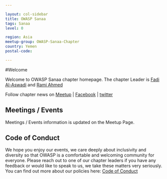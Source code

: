 ```yaml
---

layout: col-sidebar
title: OWASP Sanaa
tags: Sanaa
level: 0

region: Asia
meetup-group: OWASP-Sanaa-Chapter
country: Yemen
postal-code: 

---
```


#Welcome

Welcome to OWASP Sanaa chapter homepage. The chapter Leader is [Fadi Al-Aswadi](mailto:fadi.alaswadi@owasp.org) and [Rami Ahmed](mailto:rami.ahmed@owasp.org)

Follow chapter news on [Meetup](https://www.meetup.com/OWASP-Sanaa-Chapter/) | [Facebook](https://www.facebook.com/owaspsanaa) | [twitter](https://twitter.com/owaspsanaa)


## Meetings / Events
Meetings / Events information is updated on the Meetup Page.

## Code of Conduct
We hope you enjoy our events, we care deeply about inclusivity and diversity so that OWASP is a comfortable and welcoming community for everyone. Please reach out to one of our chapter leaders if you have any feedback or would like to speak to us, we take these matters very seriously. You can find out more about our policies here: [Code of Conduct](/www-policy/operational/code-of-conduct.html)
